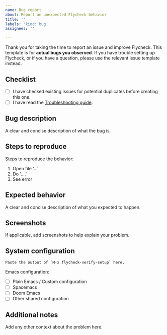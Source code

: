 ```yaml
---
name: Bug report
about: Report an unexpected Flycheck behavior
title: ''
labels: 'kind: bug'
assignees: ''

---
```


Thank you for taking the time to report an issue and improve Flycheck.  This template is for **actual bugs you observed**.  If you have trouble setting up Flycheck, or if you have a question, please use the relevant issue template instead.

## Checklist
- [ ] I have checked existing issues for potential duplicates before creating this one.
- [ ] I have read the [Troubleshooting guide][].

## Bug description
A clear and concise description of what the bug is.

## Steps to reproduce
Steps to reproduce the behavior:
1. Open file '...'
2. Do '....'
3. See error

## Expected behavior
A clear and concise description of what you expected to happen.

## Screenshots
If applicable, add screenshots to help explain your problem.

## System configuration
```
Paste the output of `M-x flycheck-verify-setup` here.
```

Emacs configuration:
- [ ] Plain Emacs / Custom configuration
- [ ] Spacemacs
- [ ] Doom Emacs
- [ ] Other shared configuration

## Additional notes
Add any other context about the problem here.

[Troubleshooting guide]:  https://www.flycheck.org/en/latest/user/troubleshooting.html
